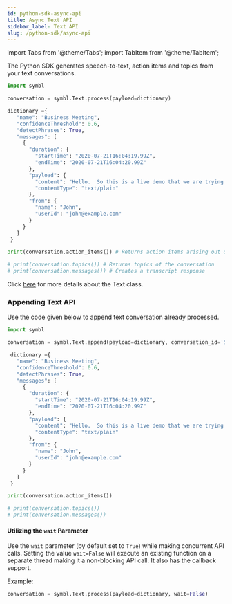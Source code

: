 ```yaml
---
id: python-sdk-async-api
title: Async Text API 
sidebar_label: Text API
slug: /python-sdk/async-api
---
```

import Tabs from '@theme/Tabs';
import TabItem from '@theme/TabItem';

The Python SDK generates speech-to-text, action items and topics from your text conversations. 

```python
import symbl

conversation = symbl.Text.process(payload=dictionary)

dictionary ={
   "name": "Business Meeting",
   "confidenceThreshold": 0.6,
   "detectPhrases": True,
   "messages": [
     {
       "duration": {
         "startTime": "2020-07-21T16:04:19.99Z",
         "endTime": "2020-07-21T16:04:20.99Z"
       },
       "payload": {
         "content": "Hello.  So this is a live demo that we are trying to give very we are going to show how the platform detects various insights can do transcription in real-time and also the different topics of discussions, which would be generated after the call is over, and they will be an email that will be sent to the inbox.  So that is the idea.  So I am going to do a quick conversation.  I would say where I will demonstrate all of this great catching up.  Thanks for calling good to hear.  From you.  And I would love to hear more about what you have to offer?  I will set up a time and appointment probably sometime tomorrow evening where we can go over the documents that you are providing.  I love all the plants.  I just need to discuss with my family in terms of which one will we go forward with it?  It very excited to hear from you and the discount and look forward to talking sharply.  I have a quick question though.  Is there basically website?  Where I can go to and look at all these details myself.  It will be very helpful.  Can you also share the quotation to me on email so that I can go ahead and talk about it with my other kind of folks in the family? Thanks a lot.  Thanks for calling good catching up.  Talk soon.",
         "contentType": "text/plain"
       },
       "from": {
         "name": "John",
         "userId": "john@example.com"
       }
     }
   ]
 }

print(conversation.action_items()) # Returns action items arising out of the conversation

# print(conversation.topics()) # Returns topics of the conversation
# print(conversation.messages()) # Creates a transcript response
```

Click [here](https://github.com/symblai/symbl-python/blob/main/symbl/readme.md#text-class) for more details about the Text class. 

### Appending Text API

Use the code given below to append text conversation already processed. 

```py 
import symbl

conversation = symbl.Text.append(payload=dictionary, conversation_id='5274326339158016')

 dictionary ={
   "name": "Business Meeting",
   "confidenceThreshold": 0.6,
   "detectPhrases": True,
   "messages": [
     {
       "duration": {
         "startTime": "2020-07-21T16:04:19.99Z",
         "endTime": "2020-07-21T16:04:20.99Z"
       },
       "payload": {
         "content": "Hello.  So this is a live demo that we are trying to give very we are going to show how the platform detects various insights can do transcription in real-time and also the different topics of discussions, which would be generated after the call is over, and they will be an email that will be sent to the inbox.  So that is the idea.  So I am going to do a quick conversation.  I would say where I will demonstrate all of this great catching up.  Thanks for calling good to hear.  From you.  And I would love to hear more about what you have to offer?  I will set up a time and appointment probably sometime tomorrow evening where we can go over the documents that you are providing.  I love all the plants.  I just need to discuss with my family in terms of which one will we go forward with it?  It very excited to hear from you and the discount and look forward to talking sharply.  I have a quick question though.  Is there basically website?  Where I can go to and look at all these details myself.  It will be very helpful.  Can you also share the quotation to me on email so that I can go ahead and talk about it with my other kind of folks in the family? Thanks a lot.  Thanks for calling good catching up.  Talk soon.",
         "contentType": "text/plain"
       },
       "from": {
         "name": "John",
         "userId": "john@example.com"
       }
     }
   ]
 }

print(conversation.action_items())

# print(conversation.topics())
# print(conversation.messages())
```

#### Utilizing the `wait` Parameter

Use the `wait` parameter (by default set to `True`) while making concurrent API calls. Setting the value `wait=False` will execute an existing function on a separate thread making it a non-blocking API call. It also has the callback support.<br/>

Example:
```py
conversation = symbl.Text.process(payload=dictionary, wait=False)
```